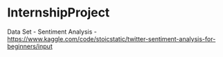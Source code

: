 # InternshipProject
Data Set - Sentiment Analysis - https://www.kaggle.com/code/stoicstatic/twitter-sentiment-analysis-for-beginners/input
